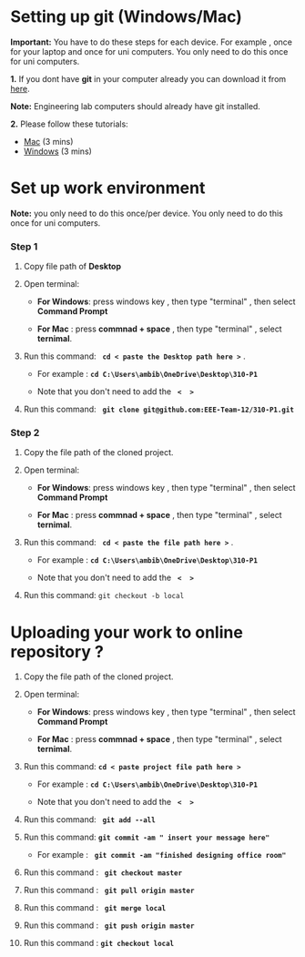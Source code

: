 # Setting up git (Windows/Mac)

**Important:** You have to do these steps for each device. For example , once for your laptop and once for uni computers. You only need to do this once for uni computers.

**1.**  If you dont have **git** in your computer already you can download it from [here](https://git-scm.com/downloads).

**Note:** Engineering lab computers should already have git installed.

**2.** Please follow these tutorials:
- [Mac](https://www.youtube.com/watch?v=8BLLShRqKd4) (3 mins)
- [Windows](https://www.youtube.com/watch?v=WgZIv5HI44o) (3 mins)



# Set up work environment

**Note:**  you only need to do this once/per device. You only need to do this once for uni computers.

### Step 1


1. Copy file path of **Desktop**


2. Open terminal:
	- **For Windows**: press windows key , then type "terminal" , then select **Command Prompt**

	
	- **For Mac** : press  **commnad + space** , then type "terminal" , select **ternimal**.


3. Run this command: **`` cd < paste the Desktop path here >``** .
		
	- For example :	 **``cd C:\Users\ambib\OneDrive\Desktop\310-P1``**
	
	- Note that you don't need to add the **`` <  >``** 

	
4. Run this command: **`` git clone git@github.com:EEE-Team-12/310-P1.git``**



### Step 2

1. Copy the file path of the cloned project.


2. Open terminal:
	- **For Windows**: press windows key , then type "terminal" , then select **Command Prompt**

	
	- **For Mac** : press  **commnad + space** , then type "terminal" , select **ternimal**.


3. Run this command: **`` cd < paste the file path here >``** .
		
	- For example :	 **``cd C:\Users\ambib\OneDrive\Desktop\310-P1``**
	
	- Note that you don't need to add the **`` <  >``**  


4. Run this command: ``git checkout -b local``


# Uploading your work to online repository ?

1. Copy the file path of the cloned project.


2. Open terminal:
	- **For Windows**: press windows key , then type "terminal" , then select **Command Prompt**

	
	- **For Mac** : press  **commnad + space** , then type "terminal" , select **ternimal**.



3. Run this command:  **`cd < paste project file path here >`**  

	- For example :  **`cd C:\Users\ambib\OneDrive\Desktop\310-P1`**
	
	 - Note that you don't need to add the **`` <  >``**  


4. Run this command: **`` git add --all``**

5.  Run this command: **``git commit -am " insert your message here"``**


	- For example : **`` git commit -am "finished designing office room"``**

	
7. Run this command : **`` git checkout master``**

8. Run this command : **`` git pull origin master``**

9. Run this command : **`` git merge local``**

 
10. Run this command : **`` git push origin master``**


11. Run this command : **``git checkout local``**




































 





















